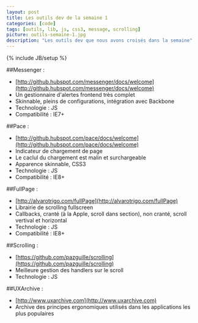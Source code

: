 ```yaml
---
layout: post
title: Les outils dev de la semaine 1
categories: [code]
tags: [outils, lib, js, css3, message, scrolling]
picture: outils-semaine-1.jpg
description: "Les outils dev que nous avons croisés dans la semaine"
---
```

{% include JB/setup %}

##Messenger :
- [http://github.hubspot.com/messenger/docs/welcome](http://github.hubspot.com/messenger/docs/welcome)
- Un gestionnaire d'alertes frontend très complet
- Skinnable, pleins de configurations, intégration avec Backbone
- Technologie : JS
- Compatibilité : IE7+

##Pace : 
- [http://github.hubspot.com/pace/docs/welcome](http://github.hubspot.com/pace/docs/welcome)
- Indicateur de chargement de page
- Le caclul du chargement est malin et surchargeable
- Apparence skinnable, CSS3
- Technologie : JS
- Compatibilité : IE8+

##FullPage :
- [http://alvarotrigo.com/fullPage](http://alvarotrigo.com/fullPage) 
- Librairie de scrolling fullscreen
- Callbacks, cranté (à la Apple, scroll dans section), non cranté, scroll vertival et horizontal
- Technologie : JS
- Compatibilité : IE8+

##Scrolling : 
- [https://github.com/pazguille/scrolling](https://github.com/pazguille/scrolling)
- Meilleure gestion des handlers sur le scroll
- Technologie : JS

##UXArchive : 
- [http://www.uxarchive.com](http://www.uxarchive.com)
- Archive des principes ergonomiques utilisés dans les applications les plus populaires